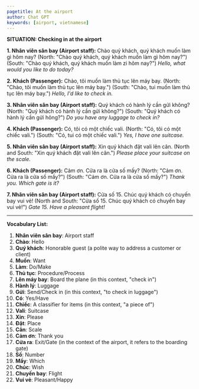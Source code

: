 ```yaml
---
pagetitle: At the airport
author: Chat GPT
keywords: [airport, vietnamese]
---
```


**SITUATION: Checking in at the airport**

**1. Nhân viên sân bay (Airport staff):** Chào quý khách, quý khách muốn làm gì hôm nay?
(North: "Chào quý khách, quý khách muốn làm gì hôm nay?")
(South: "Chào quý khách, quý khách muốn làm zi hôm nay?")
*Hello, what would you like to do today?*

**2. Khách (Passenger):** Chào, tôi muốn làm thủ tục lên máy bay.
(North: "Chào, tôi muốn làm thủ tục lên máy bay.")
(South: "Chào, tui muốn làm thủ tục lên máy bay.")
*Hello, I'd like to check in.*

**3. Nhân viên sân bay (Airport staff):** Quý khách có hành lý cần gửi không?
(North: "Quý khách có hành lý cần gửi không?")
(South: "Quý khách có hành lý cần gửi hông?")
*Do you have any luggage to check in?*

**4. Khách (Passenger):** Có, tôi có một chiếc vali.
(North: "Có, tôi có một chiếc vali.")
(South: "Có, tui có một chiếc vali.")
*Yes, I have one suitcase.*

**5. Nhân viên sân bay (Airport staff):** Xin quý khách đặt vali lên cân.
(North and South: "Xin quý khách đặt vali lên cân.")
*Please place your suitcase on the scale.*

**6. Khách (Passenger):** Cảm ơn. Cửa ra là cửa số mấy?
(North: "Cảm ơn. Cửa ra là cửa số mấy?")
(South: "Cám ơn. Cửa ra là cửa số mấy?")
*Thank you. Which gate is it?*

**7. Nhân viên sân bay (Airport staff):** Cửa số 15. Chúc quý khách có chuyến bay vui vẻ!
(North and South: "Cửa số 15. Chúc quý khách có chuyến bay vui vẻ!")
*Gate 15. Have a pleasant flight!*

---

**Vocabulary List:**

1. **Nhân viên sân bay**: Airport staff
2. **Chào**: Hello
3. **Quý khách**: Honorable guest (a polite way to address a customer or client)
4. **Muốn**: Want
5. **Làm**: Do/Make
6. **Thủ tục**: Procedure/Process
7. **Lên máy bay**: Board the plane (in this context, "check in")
8. **Hành lý**: Luggage
9. **Gửi**: Send/Check in (in this context, "to check in luggage")
10. **Có**: Yes/Have
11. **Chiếc**: A classifier for items (in this context, "a piece of")
12. **Vali**: Suitcase
13. **Xin**: Please
14. **Đặt**: Place
15. **Cân**: Scale
16. **Cảm ơn**: Thank you
17. **Cửa ra**: Exit/Gate (in the context of the airport, it refers to the boarding gate)
18. **Số**: Number
19. **Mấy**: Which
20. **Chúc**: Wish
21. **Chuyến bay**: Flight
22. **Vui vẻ**: Pleasant/Happy

